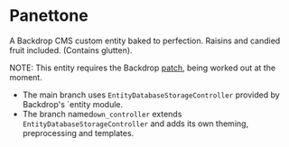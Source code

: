 # Panettone
A Backdrop CMS custom entity baked to perfection. Raisins and candied fruit included. (Contains glutten).

NOTE: This entity requires the Backdrop [patch](https://github.com/backdrop/backdrop/pull/3848), being worked out at the moment.

- The main branch uses `EntityDatabaseStorageController` provided by Backdrop's `entity module.
- The branch named`own_controller` extends `EntityDatabaseStorageController` and adds its own theming, preprocessing and templates.
